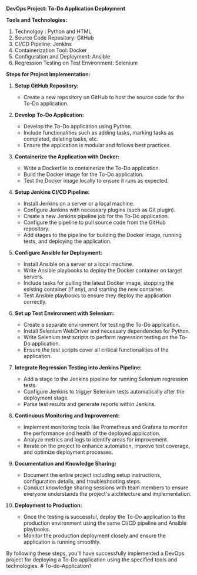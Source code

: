 **DevOps Project: To-Do Application Deployment**

**Tools and Technologies:**
1. Technolgoy : Python and HTML 
2. Source Code Repository: GitHub
3. CI/CD Pipeline: Jenkins
4. Containerization Tool: Docker
5. Configuration and Deployment: Ansible
6. Regression Testing on Test Environment: Selenium

**Steps for Project Implementation:**

1. **Setup GitHub Repository:**
   - Create a new repository on GitHub to host the source code for the To-Do application.

2. **Develop To-Do Application:**
   - Develop the To-Do application using Python.
   - Include functionalities such as adding tasks, marking tasks as completed, deleting tasks, etc.
   - Ensure the application is modular and follows best practices.

3. **Containerize the Application with Docker:**
   - Write a Dockerfile to containerize the To-Do application.
   - Build the Docker image for the To-Do application.
   - Test the Docker image locally to ensure it runs as expected.

4. **Setup Jenkins CI/CD Pipeline:**
   - Install Jenkins on a server or a local machine.
   - Configure Jenkins with necessary plugins (such as Git plugin).
   - Create a new Jenkins pipeline job for the To-Do application.
   - Configure the pipeline to pull source code from the GitHub repository.
   - Add stages to the pipeline for building the Docker image, running tests, and deploying the application.

5. **Configure Ansible for Deployment:**
   - Install Ansible on a server or a local machine.
   - Write Ansible playbooks to deploy the Docker container on target servers.
   - Include tasks for pulling the latest Docker image, stopping the existing container (if any), and starting the new container.
   - Test Ansible playbooks to ensure they deploy the application correctly.

6. **Set up Test Environment with Selenium:**
   - Create a separate environment for testing the To-Do application.
   - Install Selenium WebDriver and necessary dependencies for Python.
   - Write Selenium test scripts to perform regression testing on the To-Do application.
   - Ensure the test scripts cover all critical functionalities of the application.

7. **Integrate Regression Testing into Jenkins Pipeline:**
   - Add a stage to the Jenkins pipeline for running Selenium regression tests.
   - Configure Jenkins to trigger Selenium tests automatically after the deployment stage.
   - Parse test results and generate reports within Jenkins.

8. **Continuous Monitoring and Improvement:**
   - Implement monitoring tools like Prometheus and Grafana to monitor the performance and health of the deployed application.
   - Analyze metrics and logs to identify areas for improvement.
   - Iterate on the project to enhance automation, improve test coverage, and optimize deployment processes.

9. **Documentation and Knowledge Sharing:**
   - Document the entire project including setup instructions, configuration details, and troubleshooting steps.
   - Conduct knowledge sharing sessions with team members to ensure everyone understands the project's architecture and implementation.

10. **Deployment to Production:**
    - Once the testing is successful, deploy the To-Do application to the production environment using the same CI/CD pipeline and Ansible playbooks.
    - Monitor the production deployment closely and ensure the application is running smoothly.

By following these steps, you'll have successfully implemented a DevOps project for deploying a To-Do application using the specified tools and technologies.
#   T o - d o - A p p l i c a t i o n 1  
 